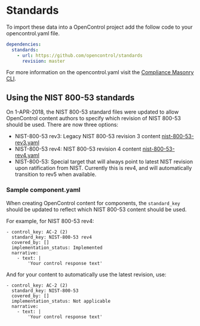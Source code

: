 # Standards

To import these data into a OpenControl project add the follow code to your opencontrol.yaml file.
```yaml
dependencies:
  standards:
    - url: https://github.com/opencontrol/standards
      revision: master
```

For more information on the opencontrol.yaml visit the [Compliance Masonry CLI](https://github.com/opencontrol/compliance-masonry#creating-an-opencontrol-project).


## Using the NIST 800-53 standards
On 1-APR-2018, the NIST 800-53 standard files were updated to allow OpenControl content authors to specify which revision of NIST 800-53 should be used. There are now three options:

- NIST-800-53 rev3: Legacy NIST 800-53 revision 3 content [nist-800-53-rev3.yaml](https://github.com/opencontrol/standards/blob/master/nist-800-53-rev3.yaml)
- NIST-800-53 rev4: NIST 800-53 revision 4 content [nist-800-53-rev4.yaml](https://github.com/opencontrol/standards/blob/master/nist-800-53-rev3.yaml)
- NIST-800-53: Special target that will always point to latest NIST revision upon ratification from NIST. Currently this is rev4, and will automatically  transition to rev5 when available.

### Sample component.yaml
When creating OpenControl content for components, the ``standard_key`` should be updated to reflect which NIST 800-53 content should be used.

For example, for NIST 800-53 rev4:
`````
- control_key: AC-2 (2)
  standard_key: NIST-800-53 rev4
  covered_by: []
  implementation_status: Implemented
  narrative:
    - text: |
        'Your control response text'
`````

And for your content to automatically use the latest revision, use:

`````
- control_key: AC-2 (2)
  standard_key: NIST-800-53
  covered_by: []
  implementation_status: Not applicable
  narrative:
    - text: |
        'Your control response text'
`````


